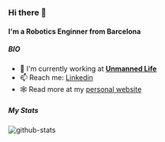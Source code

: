 ### Hi there 👋

#### I'm a Robotics Enginner from Barcelona

##### BIO

- 🏢 I'm currently working at [**Unmanned Life**](unmanned.life)
- 📫 Reach me: [Linkedin](https://www.linkedin.com/in/victor-massagué-respall-957597100/)
- 🕸️ Read more at my [personal website](https://vicmassy.github.io/personal_website/)

##### My Stats
![github-stats](https://github-readme-stats.vercel.app/api?username=vicmassy&&show_icons=true&title_color=ffffff&icon_color=bb2acf&text_color=daf7dc&bg_color=151515)

